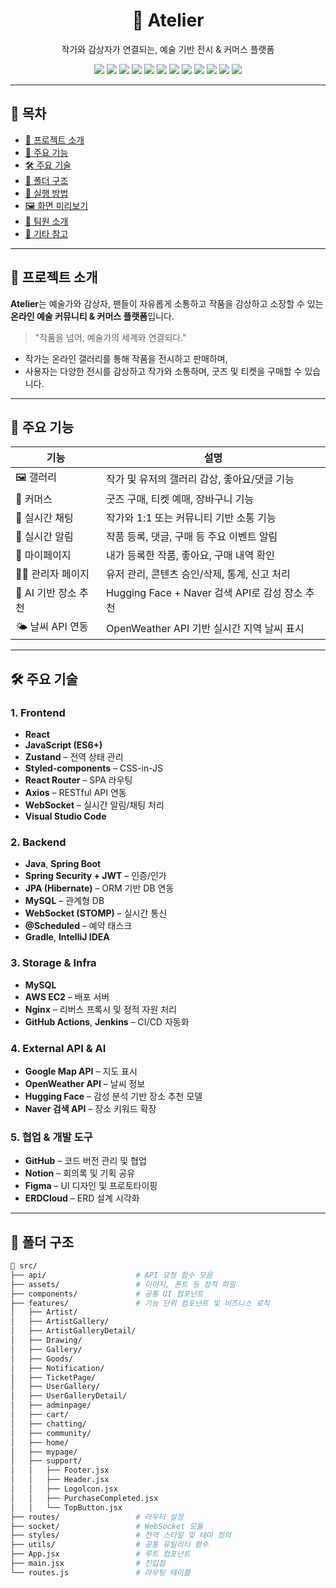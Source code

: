 <div align="center">
  <h1>🎨 Atelier</h1>
  <p>작가와 감상자가 연결되는, 예술 기반 전시 & 커머스 플랫폼</p>

  <!-- 🎖 배지 라인 삽입 -->
  <p align="center">
    <img src="https://img.shields.io/badge/React-2025-blue?style=flat-square&logo=react" />
    <img src="https://img.shields.io/badge/Zustand-State&nbsp;Management-yellow?style=flat-square" />
    <img src="https://img.shields.io/badge/Styled--components-CSS--in--JS-ff69b4?style=flat-square" />
    <img src="https://img.shields.io/badge/WebSocket-RealTime-red?style=flat-square" />
    <img src="https://img.shields.io/badge/SpringBoot-API-green?style=flat-square&logo=springboot" />
    <img src="https://img.shields.io/badge/JWT-Authentication-orange?style=flat-square" />
    <img src="https://img.shields.io/badge/MySQL-Relational&nbsp;DB-blue?style=flat-square&logo=mysql" />
    <img src="https://img.shields.io/badge/AWS-EC2/S3-orange?style=flat-square&logo=amazonaws" />
    <img src="https://img.shields.io/badge/Nginx-ReverseProxy-darkgreen?style=flat-square&logo=nginx" />
    <img src="https://img.shields.io/badge/GitHubActions-CI/CD-blue?style=flat-square&logo=githubactions" />
    <img src="https://img.shields.io/badge/HuggingFace-AI&nbsp;추천-yellow?style=flat-square&logo=huggingface" />
    <img src="https://img.shields.io/badge/OpenWeather-API-4db8ff?style=flat-square" />
  </p>
</div>

---

## 📑 목차

- [🧠 프로젝트 소개](#🧠-프로젝트-소개)
- [🎯 주요 기능](#🎯-주요-기능)
- [🛠️ 주요 기술](#🛠️-주요-기술)
- [📂 폴더 구조](#📂-폴더-구조)
- [🧪 실행 방법](#🧪-실행-방법)
- [🖼 화면 미리보기](#🖼-화면-미리보기)
- [🙋 팀원 소개](#🙋-팀원-소개)
- [📌 기타 참고](#📌-기타-참고)

---

## 🧠 프로젝트 소개

**Atelier**는 예술가와 감상자, 팬들이 자유롭게 소통하고 작품을 감상하고 소장할 수 있는  
**온라인 예술 커뮤니티 & 커머스 플랫폼**입니다.

> "작품을 넘어, 예술가의 세계와 연결되다."

- 작가는 온라인 갤러리를 통해 작품을 전시하고 판매하며,  
- 사용자는 다양한 전시를 감상하고 작가와 소통하며, 굿즈 및 티켓을 구매할 수 있습니다.

---

## 🎯 주요 기능

| 기능 | 설명 |
|------|------|
| 🖼 갤러리 | 작가 및 유저의 갤러리 감상, 좋아요/댓글 기능 |
| 🛒 커머스 | 굿즈 구매, 티켓 예매, 장바구니 기능 |
| 💬 실시간 채팅 | 작가와 1:1 또는 커뮤니티 기반 소통 기능 |
| 🔔 실시간 알림 | 작품 등록, 댓글, 구매 등 주요 이벤트 알림 |
| 🧑 마이페이지 | 내가 등록한 작품, 좋아요, 구매 내역 확인 |
| 🧑‍💼 관리자 페이지 | 유저 관리, 콘텐츠 승인/삭제, 통계, 신고 처리 |
| 📍 AI 기반 장소 추천 | Hugging Face + Naver 검색 API로 감성 장소 추천 |
| 🌤 날씨 API 연동 | OpenWeather API 기반 실시간 지역 날씨 표시 |

---

## 🛠️ 주요 기술

### 1. Frontend
- **React**  
- **JavaScript (ES6+)**  
- **Zustand** – 전역 상태 관리  
- **Styled-components** – CSS-in-JS  
- **React Router** – SPA 라우팅  
- **Axios** – RESTful API 연동  
- **WebSocket** – 실시간 알림/채팅 처리  
- **Visual Studio Code**

### 2. Backend
- **Java**, **Spring Boot**  
- **Spring Security + JWT** – 인증/인가  
- **JPA (Hibernate)** – ORM 기반 DB 연동  
- **MySQL** – 관계형 DB  
- **WebSocket (STOMP)** – 실시간 통신  
- **@Scheduled** – 예약 태스크  
- **Gradle**, **IntelliJ IDEA**

### 3. Storage & Infra
- **MySQL**  
- **AWS EC2** – 배포 서버  
- **Nginx** – 리버스 프록시 및 정적 자원 처리  
- **GitHub Actions**, **Jenkins** – CI/CD 자동화

### 4. External API & AI
- **Google Map API** – 지도 표시  
- **OpenWeather API** – 날씨 정보  
- **Hugging Face** – 감성 분석 기반 장소 추천 모델  
- **Naver 검색 API** – 장소 키워드 확장

### 5. 협업 & 개발 도구
- **GitHub** – 코드 버전 관리 및 협업  
- **Notion** – 회의록 및 기획 공유  
- **Figma** – UI 디자인 및 프로토타이핑  
- **ERDCloud** – ERD 설계 시각화

---

## 📂 폴더 구조

```bash
📁 src/
├── api/                    # API 요청 함수 모음
├── assets/                 # 이미지, 폰트 등 정적 파일
├── components/             # 공통 UI 컴포넌트
├── features/               # 기능 단위 컴포넌트 및 비즈니스 로직
│   ├── Artist/
│   ├── ArtistGallery/
│   ├── ArtistGalleryDetail/
│   ├── Drawing/
│   ├── Gallery/
│   ├── Goods/
│   ├── Notification/
│   ├── TicketPage/
│   ├── UserGallery/
│   ├── UserGalleryDetail/
│   ├── adminpage/
│   ├── cart/
│   ├── chatting/
│   ├── community/
│   ├── home/
│   ├── mypage/
│   ├── support/
│   │   ├── Footer.jsx
│   │   ├── Header.jsx
│   │   ├── Logolcon.jsx
│   │   ├── PurchaseCompleted.jsx
│   │   └── TopButton.jsx
├── routes/                 # 라우터 설정
├── socket/                 # WebSocket 모듈
├── styles/                 # 전역 스타일 및 테마 정의
├── utils/                  # 공통 유틸리티 함수
├── App.jsx                 # 루트 컴포넌트
├── main.jsx                # 진입점
└── routes.js               # 라우팅 테이블
